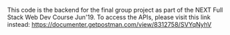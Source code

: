 This code is the backend for the final group project as part of the NEXT Full Stack Web Dev Course Jun'19. To access the APIs, please visit this link instead: https://documenter.getpostman.com/view/8312758/SVYqNyhV